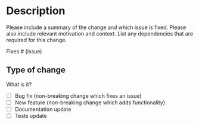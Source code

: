 # Description

Please include a summary of the change and which issue is fixed. Please also include relevant motivation and context. List any dependencies that are required for this change.

Fixes # (issue)

## Type of change

What is it?

- [ ] Bug fix (non-breaking change which fixes an issue)
- [ ] New feature (non-breaking change which adds functionality)
- [ ] Documentation update
- [ ] Tests update

